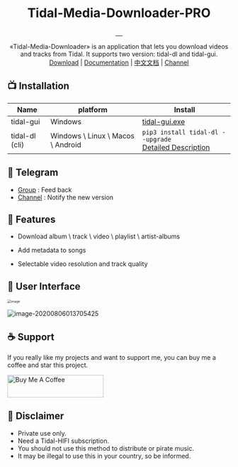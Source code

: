 <div align="center">
  <h1>Tidal-Media-Downloader-PRO</h1>
  <a href="https://github.com/yaronzz/Tidal-Media-Downloader-PRO/blob/master/LICENSE">
    <img src="https://img.shields.io/github/license/yaronzz/Tidal-Media-Downloader-PRO.svg?style=flat-square" alt="">
  </a>
  <a href="https://github.com/yaronzz/Tidal-Media-Downloader-PRO/releases">
    <img src="https://img.shields.io/github/v/release/yaronzz/Tidal-Media-Downloader-PRO.svg?style=flat-square" alt="">
  </a>
  <a href="https://www.python.org/">
    <img src="https://img.shields.io/github/issues/yaronzz/Tidal-Media-Downloader-PRO.svg?style=flat-square" alt="">
  </a>
  <a href="https://github.com/yaronzz/Tidal-Media-Downloader-PRO/releases">
    <img src="https://img.shields.io/github/downloads/yaronzz/Tidal-Media-Downloader-PRO/total?label=tidal-gui%20download" alt="">
  </a>
  <a href="https://pypi.org/project/tidal-dl/">
    <img src="https://img.shields.io/pypi/dm/tidal-dl?label=tidal-dl%20download" alt="">
  </a>
</div>
<p align="center">
  «Tidal-Media-Downloader» is an application that lets you download videos and tracks from Tidal. It supports two version: tidal-dl and tidal-gui. 
    <br>
        <a href="https://github.com/yaronzz/Tidal-Media-Downloader-PRO/releases">Download</a> |
        <a href="https://yaronzz.com/post/tidal_dl_installation/">Documentation</a> |
        <a href="https://yaronzz.com/post/tidal_dl_installation_chn/">中文文档</a> |
        <a href="https://t.me/Tidal_Media_Downloader">Channel</a>
    <br>
</p>


## 📺 Installation
| Name           | platform                          | Install                                                      |
| -------------- | --------------------------------- | ------------------------------------------------------------ |
| tidal-gui      | Windows                           | [tidal-gui.exe](https://github.com/yaronzz/Tidal-Media-Downloader-PRO/releases) |
| tidal-dl (cli) | Windows \ Linux \ Macos \ Android | ```pip3 install tidal-dl --upgrade```<br />[Detailed Description](https://yaronzz.com/post/tidal_dl_installation/#Install) |

## 📡 Telegram

- [Group](https://t.me/tidal_group) : Feed back
- [Channel](https://t.me/Tidal_Media_Downloader) : Notify the new version 

## 🤖 Features
- Download album \ track \ video \ playlist \ artist-albums

- Add metadata to songs

- Selectable video resolution and track quality

## 💽 User Interface
<img src="https://i.loli.net/2020/08/19/gqW6zHI1SrKlomC.png" alt="image" style="zoom: 50%;" />

![image-20200806013705425](https://i.loli.net/2020/08/06/sPLowIlCGyOdpVN.png)

## ☕ Support

If you really like my projects and want to support me, you can buy me a coffee and star this project. 

<a href="https://www.buymeacoffee.com/yaronzz" target="_blank"><img src="https://cdn.buymeacoffee.com/buttons/arial-orange.png" alt="Buy Me A Coffee" style="height: 51px !important;width: 217px !important;" ></a>

## 📜 Disclaimer
- Private use only.
- Need a Tidal-HIFI subscription. 
- You should not use this method to distribute or pirate music.
- It may be illegal to use this in your country, so be informed.


